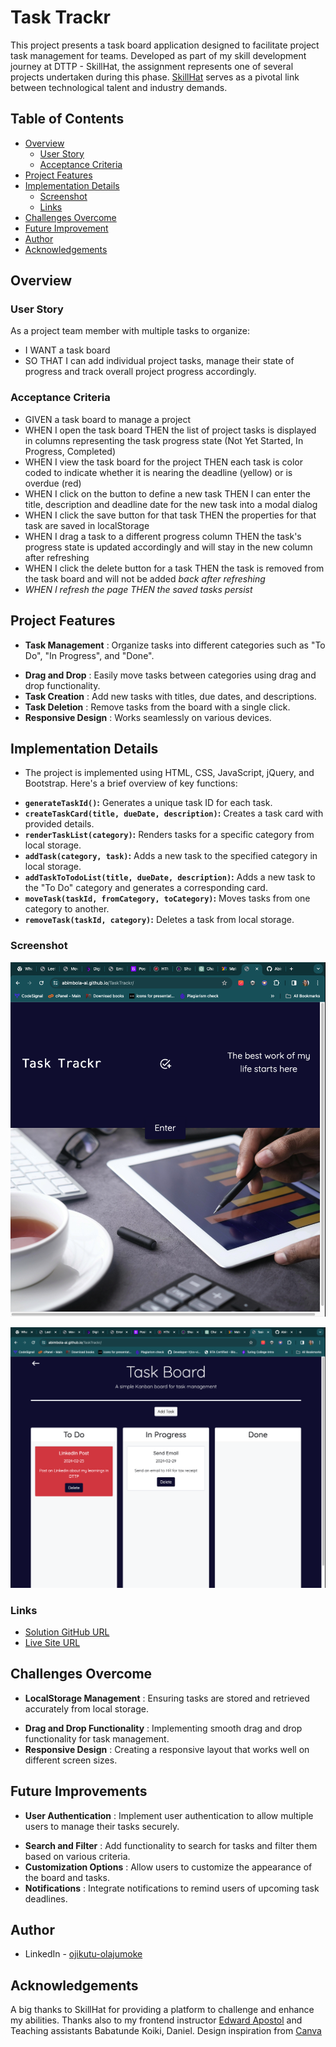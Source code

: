 # Task Trackr

This project presents a task board application designed to facilitate project task management for teams. Developed as part of my skill development journey at DTTP - SkillHat, the assignment represents one of several projects undertaken during this phase. [SkillHat](https://skillhat.ca/) serves as a pivotal link between technological talent and industry demands.

## Table of Contents

- [Overview](#overview)
  - [User Story](#user-story)
  - [Acceptance Criteria](#acceptance-criteria)
- [Project Features](#project-features)
- [Implementation Details](#implementation-details)
  - [Screenshot](#screenshot)
  - [Links](#links)
- [Challenges Overcome](#challenges-overcome)
- [Future Improvement](#future-improvement)
- [Author](#author)
- [Acknowledgements](#acknowledgements)

## Overview

### User Story

As a project team member with multiple tasks to organize:

- I WANT a task board
- SO THAT I can add individual project tasks, manage their state of progress and track overall project progress accordingly.

### Acceptance Criteria

- GIVEN a task board to manage a project
- WHEN I open the task board THEN the list of project tasks is displayed in columns representing the task progress state (Not Yet Started, In Progress, Completed)
- WHEN I view the task board for the project THEN each task is color coded to indicate whether it is nearing the deadline (yellow) or is overdue (red)
- WHEN I click on the button to define a new task THEN I can enter the title, description and deadline date for the new task into a modal dialog
- WHEN I click the save button for that task THEN the properties for that task are saved in localStorage
- WHEN I drag a task to a different progress column THEN the task's progress state is updated accordingly and will stay in the new column after refreshing
- WHEN I click the delete button for a task THEN the task is removed from the task board and will not be added _back after refreshing_
- _WHEN I refresh the page THEN the saved tasks persist_

## Project Features

- **Task Management** : Organize tasks into different categories such as "To Do", "In Progress", and "Done".

* **Drag and Drop** : Easily move tasks between categories using drag and drop functionality.
* **Task Creation** : Add new tasks with titles, due dates, and descriptions.
* **Task Deletion** : Remove tasks from the board with a single click.
* **Responsive Design** : Works seamlessly on various devices.

## Implementation Details

- The project is implemented using HTML, CSS, JavaScript, jQuery, and Bootstrap. Here's a brief overview of key functions:

* **`generateTaskId()`:** Generates a unique task ID for each task.
* **`createTaskCard(title, dueDate, description)`:** Creates a task card with provided details.
* **`renderTaskList(category)`:** Renders tasks for a specific category from local storage.
* **`addTask(category, task)`:** Adds a new task to the specified category in local storage.
* **`addTaskToTodoList(title, dueDate, description)`:** Adds a new task to the "To Do" category and generates a corresponding card.
* **`moveTask(taskId, fromCategory, toCategory)`:** Moves tasks from one category to another.
* **`removeTask(taskId, category)`:** Deletes a task from local storage.

### Screenshot

![1709004522855](image/README/1709004522855.png)

![1709004539473](image/README/1709004539473.png)

### Links

- [Solution GitHub URL](https://github.com/Abimbola-ai/TaskTrackr)
- [Live Site URL](https://abimbola-ai.github.io/TaskTrackr/ 'live site')

## Challenges Overcome

- **LocalStorage Management** : Ensuring tasks are stored and retrieved accurately from local storage.

* **Drag and Drop Functionality** : Implementing smooth drag and drop functionality for task management.
* **Responsive Design** : Creating a responsive layout that works well on different screen sizes.

## Future Improvements

- **User Authentication** : Implement user authentication to allow multiple users to manage their tasks securely.

* **Search and Filter** : Add functionality to search for tasks and filter them based on various criteria.
* **Customization Options** : Allow users to customize the appearance of the board and tasks.
* **Notifications** : Integrate notifications to remind users of upcoming task deadlines.

## Author

- LinkedIn - [ojikutu-olajumoke](https://www.linkedin.com/in/ojikutu-olajumoke/)

## Acknowledgements

A big thanks to SkillHat for providing a platform to challenge and enhance my abilities. Thanks also to my frontend instructor [Edward Apostol](https://www.linkedin.com/in/edwardapostol/ 'Instructor') and Teaching assistants Babatunde Koiki, Daniel. Design inspiration from [Canva](https://www.canva.com/)
